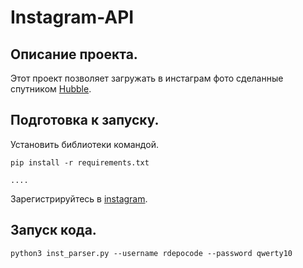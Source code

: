 # Instagram-API
 

## Описание проекта.   
Этот проект позволяет загружать в инстаграм фото сделанные спутником [Hubble](http://hubblesite.org/api/documentation).    
   
## Подготовка к запуску.  
Установить библиотеки командой.  
```
pip install -r requirements.txt  

....   
```
    
Зарегистрируйтесь в [instagram](https://www.instagram.com/accounts/emailsignup/).    

## Запуск кода.  
```
python3 inst_parser.py --username rdepocode --password qwerty10
```
